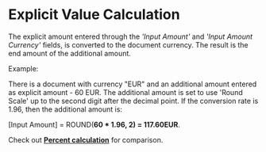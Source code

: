 # Explicit Value Calculation

The explicit amount entered through the _'Input Amount'_ and _'Input Amount Currency'_ fields, is converted to the document currency. The result is the end amount of the additional amount.

Example:

There is a document with currency "EUR" and an additional amount entered as explicit amount - 60 EUR. The additional amount is set to use 'Round Scale' up to the second digit after the decimal point. If the conversion rate is 1.96, then the additional amount is:

[Input Amount] = ROUND(**60 * 1.96, 2) = 117.60EUR**.

Check out **[Percent calculation](https://github.com/ErpNetDocs/tech/blob/master/advanced/documents/additional-amounts/amounts-calculation/percent-calculation.md)** for comparison.
